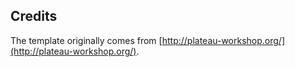 <!-- # [pl-hci-seminar.seas.harvard.edu](http://pl-hci-seminar.seas.harvard.edu) -->

## Credits
The template originally comes from [http://plateau-workshop.org/](http://plateau-workshop.org/).
